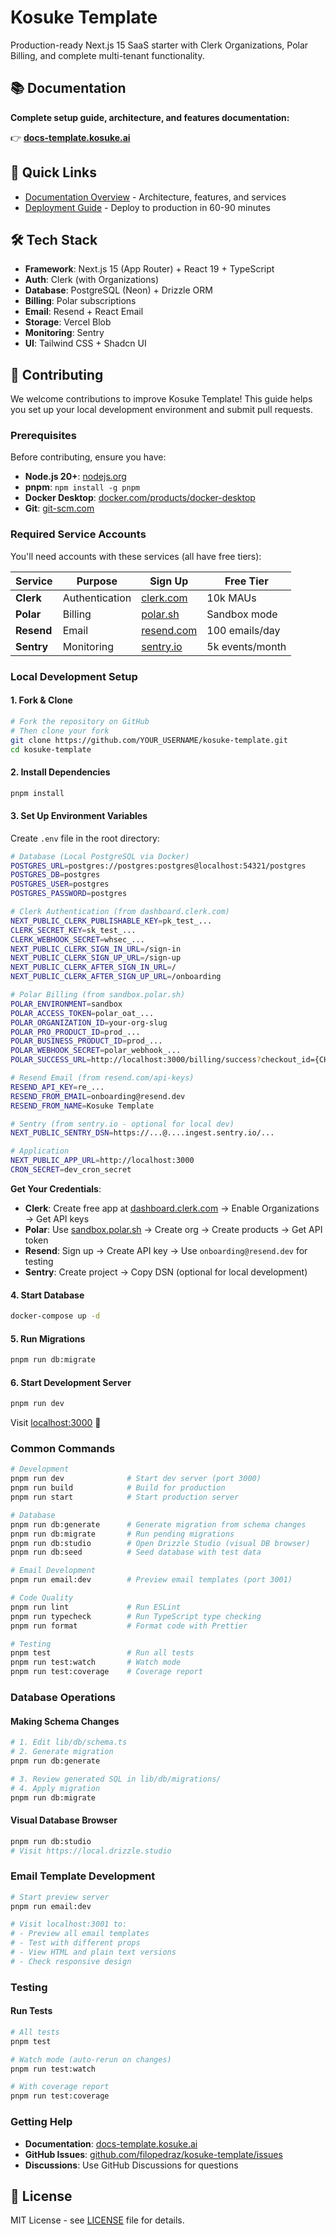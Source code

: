 # Kosuke Template

Production-ready Next.js 15 SaaS starter with Clerk Organizations, Polar Billing, and complete multi-tenant functionality.

## 📚 Documentation

**Complete setup guide, architecture, and features documentation:**

👉 **[docs-template.kosuke.ai](https://docs-template.kosuke.ai)**

## 🚀 Quick Links

- [Documentation Overview](https://docs-template.kosuke.ai/docs/) - Architecture, features, and services
- [Deployment Guide](https://docs-template.kosuke.ai/docs/deployment-guide) - Deploy to production in 60-90 minutes

## 🛠 Tech Stack

- **Framework**: Next.js 15 (App Router) + React 19 + TypeScript
- **Auth**: Clerk (with Organizations)
- **Database**: PostgreSQL (Neon) + Drizzle ORM
- **Billing**: Polar subscriptions
- **Email**: Resend + React Email
- **Storage**: Vercel Blob
- **Monitoring**: Sentry
- **UI**: Tailwind CSS + Shadcn UI

## 🤝 Contributing

We welcome contributions to improve Kosuke Template! This guide helps you set up your local development environment and submit pull requests.

### Prerequisites

Before contributing, ensure you have:

- **Node.js 20+**: [nodejs.org](https://nodejs.org)
- **pnpm**: `npm install -g pnpm`
- **Docker Desktop**: [docker.com/products/docker-desktop](https://www.docker.com/products/docker-desktop)
- **Git**: [git-scm.com](https://git-scm.com)

### Required Service Accounts

You'll need accounts with these services (all have free tiers):

| Service    | Purpose        | Sign Up                          | Free Tier       |
| ---------- | -------------- | -------------------------------- | --------------- |
| **Clerk**  | Authentication | [clerk.com](https://clerk.com)   | 10k MAUs        |
| **Polar**  | Billing        | [polar.sh](https://polar.sh)     | Sandbox mode    |
| **Resend** | Email          | [resend.com](https://resend.com) | 100 emails/day  |
| **Sentry** | Monitoring     | [sentry.io](https://sentry.io)   | 5k events/month |

### Local Development Setup

#### 1. Fork & Clone

```bash
# Fork the repository on GitHub
# Then clone your fork
git clone https://github.com/YOUR_USERNAME/kosuke-template.git
cd kosuke-template
```

#### 2. Install Dependencies

```bash
pnpm install
```

#### 3. Set Up Environment Variables

Create `.env` file in the root directory:

```bash
# Database (Local PostgreSQL via Docker)
POSTGRES_URL=postgres://postgres:postgres@localhost:54321/postgres
POSTGRES_DB=postgres
POSTGRES_USER=postgres
POSTGRES_PASSWORD=postgres

# Clerk Authentication (from dashboard.clerk.com)
NEXT_PUBLIC_CLERK_PUBLISHABLE_KEY=pk_test_...
CLERK_SECRET_KEY=sk_test_...
CLERK_WEBHOOK_SECRET=whsec_...
NEXT_PUBLIC_CLERK_SIGN_IN_URL=/sign-in
NEXT_PUBLIC_CLERK_SIGN_UP_URL=/sign-up
NEXT_PUBLIC_CLERK_AFTER_SIGN_IN_URL=/
NEXT_PUBLIC_CLERK_AFTER_SIGN_UP_URL=/onboarding

# Polar Billing (from sandbox.polar.sh)
POLAR_ENVIRONMENT=sandbox
POLAR_ACCESS_TOKEN=polar_oat_...
POLAR_ORGANIZATION_ID=your-org-slug
POLAR_PRO_PRODUCT_ID=prod_...
POLAR_BUSINESS_PRODUCT_ID=prod_...
POLAR_WEBHOOK_SECRET=polar_webhook_...
POLAR_SUCCESS_URL=http://localhost:3000/billing/success?checkout_id={CHECKOUT_ID}

# Resend Email (from resend.com/api-keys)
RESEND_API_KEY=re_...
RESEND_FROM_EMAIL=onboarding@resend.dev
RESEND_FROM_NAME=Kosuke Template

# Sentry (from sentry.io - optional for local dev)
NEXT_PUBLIC_SENTRY_DSN=https://...@....ingest.sentry.io/...

# Application
NEXT_PUBLIC_APP_URL=http://localhost:3000
CRON_SECRET=dev_cron_secret
```

**Get Your Credentials**:

- **Clerk**: Create free app at [dashboard.clerk.com](https://dashboard.clerk.com) → Enable Organizations → Get API keys
- **Polar**: Use [sandbox.polar.sh](https://sandbox.polar.sh) → Create org → Create products → Get API token
- **Resend**: Sign up → Create API key → Use `onboarding@resend.dev` for testing
- **Sentry**: Create project → Copy DSN (optional for local development)

#### 4. Start Database

```bash
docker-compose up -d
```

#### 5. Run Migrations

```bash
pnpm run db:migrate
```

#### 6. Start Development Server

```bash
pnpm run dev
```

Visit [localhost:3000](http://localhost:3000) 🚀

### Common Commands

```bash
# Development
pnpm run dev              # Start dev server (port 3000)
pnpm run build            # Build for production
pnpm run start            # Start production server

# Database
pnpm run db:generate      # Generate migration from schema changes
pnpm run db:migrate       # Run pending migrations
pnpm run db:studio        # Open Drizzle Studio (visual DB browser)
pnpm run db:seed          # Seed database with test data

# Email Development
pnpm run email:dev        # Preview email templates (port 3001)

# Code Quality
pnpm run lint             # Run ESLint
pnpm run typecheck        # Run TypeScript type checking
pnpm run format           # Format code with Prettier

# Testing
pnpm test                 # Run all tests
pnpm run test:watch       # Watch mode
pnpm run test:coverage    # Coverage report
```

### Database Operations

#### Making Schema Changes

```bash
# 1. Edit lib/db/schema.ts
# 2. Generate migration
pnpm run db:generate

# 3. Review generated SQL in lib/db/migrations/
# 4. Apply migration
pnpm run db:migrate
```

#### Visual Database Browser

```bash
pnpm run db:studio
# Visit https://local.drizzle.studio
```

### Email Template Development

```bash
# Start preview server
pnpm run email:dev

# Visit localhost:3001 to:
# - Preview all email templates
# - Test with different props
# - View HTML and plain text versions
# - Check responsive design
```

### Testing

#### Run Tests

```bash
# All tests
pnpm test

# Watch mode (auto-rerun on changes)
pnpm run test:watch

# With coverage report
pnpm run test:coverage
```

### Getting Help

- **Documentation**: [docs-template.kosuke.ai](https://docs-template.kosuke.ai)
- **GitHub Issues**: [github.com/filopedraz/kosuke-template/issues](https://github.com/filopedraz/kosuke-template/issues)
- **Discussions**: Use GitHub Discussions for questions

## 📝 License

MIT License - see [LICENSE](./LICENSE) file for details.
